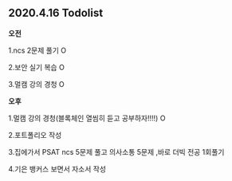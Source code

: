 ## 2020.4.16 Todolist

**오전**

1.ncs 2문제 풀기 O

2.보안 실기 복습 O

3.멀캠 강의 경청 O



**오후**

1.멀캠 강의 경청(블록체인 열씸히 듣고 공부하자!!!!) O

2.포트폴리오 작성

3.집에가서 PSAT ncs 5문제 풀고 의사소통 5문제 ,바로 더빅 전공 1회풀기

4.기은 뱅커스 보면서 자소서 작성

